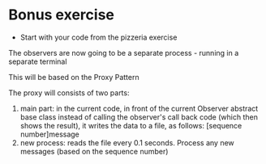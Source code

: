 # Bonus exercise

- Start with your code from the pizzeria exercise

The observers are now going to be a separate process - running in a separate terminal

This will be based on the Proxy Pattern

The proxy will consists of two parts:
1. main part: in the current code, in front of the current Observer abstract base class
instead of calling the observer's call back code (which then shows the result), it writes the data to a file, as follows:
[sequence number]message
2. new process: reads the file every 0.1 seconds. Process any new messages (based on the sequence number)
